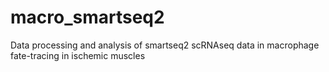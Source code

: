 # macro_smartseq2
Data processing and analysis of smartseq2 scRNAseq data in macrophage fate-tracing in ischemic muscles
